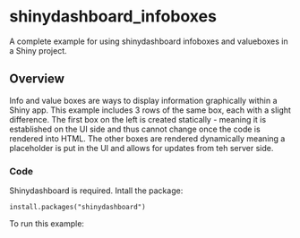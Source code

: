 # shinydashboard_infoboxes

A complete example for using shinydashboard infoboxes and valueboxes in a Shiny project.

## Overview

Info and value boxes are ways to display information graphically within a Shiny app. This example includes 3 rows of the same box, each with a slight difference. The first box on the left is created statically - meaning it is established on the UI side and thus cannot change once the code is rendered into HTML. The other boxes are rendered dynamically meaning a placeholder is put in the UI and allows for updates from teh server side.

### Code

Shinydashboard is required. Intall the package:

```
install.packages("shinydashboard")
```

To run this example:
```

```

